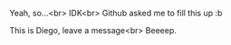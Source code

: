 Yeah, so...<br\>
IDK<br\>
Github asked me to fill this up :b

This is Diego, leave a message<br\>
Beeeep.

